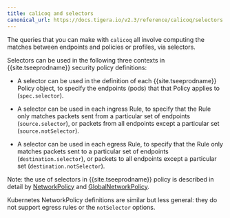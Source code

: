 ```yaml
---
title: calicoq and selectors
canonical_url: https://docs.tigera.io/v2.3/reference/calicoq/selectors
---
```


The queries that you can make with `calicoq` all involve computing the matches
between endpoints and policies or profiles, via selectors.

Selectors can be used in the following three contexts in {{site.tseeprodname}}
security policy definitions:

- A selector can be used in the definition of each {{site.tseeprodname}} Policy object,
  to specify the endpoints (pods) that that Policy applies to (`spec.selector`).

- A selector can be used in each ingress Rule, to specify that the Rule only
  matches packets sent from a particular set of endpoints (`source.selector`),
  or packets from all endpoints except a particular set (`source.notSelector`).

- A selector can be used in each egress Rule, to specify that the Rule only
  matches packets sent to a particular set of endpoints
  (`destination.selector`), or packets to all endpoints except a particular set
  (`destination.notSelector`).

Note: the use of selectors in {{site.tseeprodname}} policy is described in detail by
[NetworkPolicy]({{site.url}}/{{page.version}}/reference/calicoctl/resources/networkpolicy) and
[GlobalNetworkPolicy]({{site.url}}/{{page.version}}/reference/calicoctl/resources/globalnetworkpolicy).

Kubernetes NetworkPolicy definitions are similar but less general: they do
not support egress rules or the `notSelector` options.
